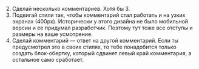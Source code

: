 
2. Сделай несколько комментариев. Хотя бы 3.
3. Подвигай стили так, чтобы комментарий стал работать и на узких экранах (400px). Исторически у этого дизайна не было мобильной версии и ее придумал разработчик. Поэтому тут тоже все отступы и размеры на ваше усмотрение.
4. Сделай комментарий — ответ на другой комментарий. Если ты предусмотрел это в своих стилях, то тебе понадобится только создать блок-обертку, который сдвинет левый край комментария, а остальное само сработает.


